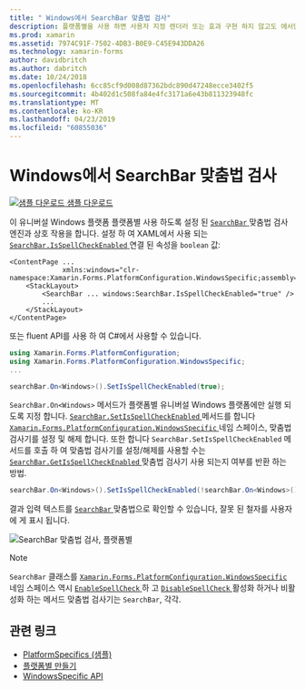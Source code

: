 ```yaml
---
title: " Windows에서 SearchBar 맞춤법 검사"
description: 플랫폼별을 사용 하면 사용자 지정 렌더러 또는 효과 구현 하지 않고도 에서만 특정 플랫폼에서 사용할 수 있는 기능을 사용할 수 있습니다. 이 문서는 SearchBar 맞춤법 검사 엔진을 사용 하 여 상호 작용할 수 있도록 Windows 플랫폼별을 사용 하는 방법을 설명 합니다.
ms.prod: xamarin
ms.assetid: 7974C91F-7502-4DB3-B0E9-C45E943DDA26
ms.technology: xamarin-forms
author: davidbritch
ms.author: dabritch
ms.date: 10/24/2018
ms.openlocfilehash: 6cc85cf9d008d87362bdc890d47248ecce3402f5
ms.sourcegitcommit: 4b402d1c508fa84e4fc3171a6e43b811323948fc
ms.translationtype: MT
ms.contentlocale: ko-KR
ms.lasthandoff: 04/23/2019
ms.locfileid: "60855036"
---
```

# <a name="searchbar-spell-check-on-windows"></a>Windows에서 SearchBar 맞춤법 검사

[![샘플 다운로드](~/media/shared/download.png) 샘플 다운로드](https://developer.xamarin.com/samples/xamarin-forms/userinterface/platformspecifics/)

이 유니버설 Windows 플랫폼 플랫폼별 사용 하도록 설정 된 [ `SearchBar` ](xref:Xamarin.Forms.SearchBar) 맞춤법 검사 엔진과 상호 작용을 합니다. 설정 하 여 XAML에서 사용 되는 [ `SearchBar.IsSpellCheckEnabled` ](xref:Xamarin.Forms.PlatformConfiguration.WindowsSpecific.SearchBar.IsSpellCheckEnabledProperty) 연결 된 속성을 `boolean` 값:

```xaml
<ContentPage ...
             xmlns:windows="clr-namespace:Xamarin.Forms.PlatformConfiguration.WindowsSpecific;assembly=Xamarin.Forms.Core">
    <StackLayout>
        <SearchBar ... windows:SearchBar.IsSpellCheckEnabled="true" />
        ...
    </StackLayout>
</ContentPage>
```

또는 fluent API를 사용 하 여 C#에서 사용할 수 있습니다.

```csharp
using Xamarin.Forms.PlatformConfiguration;
using Xamarin.Forms.PlatformConfiguration.WindowsSpecific;
...

searchBar.On<Windows>().SetIsSpellCheckEnabled(true);
```

`SearchBar.On<Windows>` 메서드가 플랫폼별 유니버설 Windows 플랫폼에만 실행 되도록 지정 합니다. [ `SearchBar.SetIsSpellCheckEnabled` ](xref:Xamarin.Forms.PlatformConfiguration.WindowsSpecific.SearchBar.SetIsSpellCheckEnabled(Xamarin.Forms.IPlatformElementConfiguration{Xamarin.Forms.PlatformConfiguration.Windows,Xamarin.Forms.SearchBar},System.Boolean)) 메서드를 합니다 [ `Xamarin.Forms.PlatformConfiguration.WindowsSpecific` ](xref:Xamarin.Forms.PlatformConfiguration.WindowsSpecific) 네임 스페이스, 맞춤법 검사기를 설정 및 해제 합니다. 또한 합니다 `SearchBar.SetIsSpellCheckEnabled` 메서드를 호출 하 여 맞춤법 검사기를 설정/해제를 사용할 수는 [ `SearchBar.GetIsSpellCheckEnabled` ](xref:Xamarin.Forms.PlatformConfiguration.WindowsSpecific.SearchBar.GetIsSpellCheckEnabled(Xamarin.Forms.IPlatformElementConfiguration{Xamarin.Forms.PlatformConfiguration.Windows,Xamarin.Forms.SearchBar})) 맞춤법 검사기 사용 되는지 여부를 반환 하는 방법.

```csharp
searchBar.On<Windows>().SetIsSpellCheckEnabled(!searchBar.On<Windows>().GetIsSpellCheckEnabled());
```

결과 입력 텍스트를 [ `SearchBar` ](xref:Xamarin.Forms.SearchBar) 맞춤법으로 확인할 수 있습니다, 잘못 된 철자를 사용자에 게 표시 됩니다.

![SearchBar 맞춤법 검사, 플랫폼별](searchbar-spell-check-images/searchbar-spellcheck.png "SearchBar 맞춤법 검사 플랫폼 전용")

> [!NOTE]
> `SearchBar` 클래스를 [ `Xamarin.Forms.PlatformConfiguration.WindowsSpecific` ](xref:Xamarin.Forms.PlatformConfiguration.WindowsSpecific) 네임 스페이스 역시 [ `EnableSpellCheck` ](xref:Xamarin.Forms.PlatformConfiguration.WindowsSpecific.SearchBar.EnableSpellCheck*) 하 고 [ `DisableSpellCheck` ](xre:Xamarin.Forms.PlatformConfiguration.WindowsSpecific.SearchBar.DisableSpellCheck*) 활성화 하거나 비활성화 하는 메서드 맞춤법 검사기는 `SearchBar`, 각각.

## <a name="related-links"></a>관련 링크

- [PlatformSpecifics (샘플)](https://developer.xamarin.com/samples/xamarin-forms/userinterface/platformspecifics/)
- [플랫폼별 만들기](~/xamarin-forms/platform/platform-specifics/index.md#creating-platform-specifics)
- [WindowsSpecific API](xref:Xamarin.Forms.PlatformConfiguration.WindowsSpecific)

